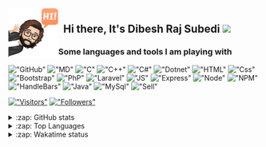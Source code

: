 <img align="left" alt="HTML5" width="100px" src="./assets/memogies/GitHub.gif" />  

## &nbsp; Hi there, It's __Dibesh Raj Subedi__  <img src="https://media.giphy.com/media/hvRJCLFzcasrR4ia7z/giphy.gif" width="25px">

### Some languages and tools I am playing with

!["GitHub"](https://img.shields.io/badge/GitHub-100000?style=for-the-badge&logo=github&logoColor=white)
!["MD"](https://img.shields.io/badge/Markdown-000000?style=for-the-badge&logo=markdown&logoColor=white)
!["C"](https://img.shields.io/badge/C-00599C?style=for-the-badge&logo=c&logoColor=white)
!["C++"](https://img.shields.io/badge/C%2B%2B-00599C?style=for-the-badge&logo=c%2B%2B&logoColor=white)
!["C#"](https://img.shields.io/badge/C%23-239120?style=for-the-badge&logo=c-sharp&logoColor=white)
!["Dotnet"](https://img.shields.io/badge/.NET-5C2D91?style=for-the-badge&logo=.net&logoColor=white)
!["HTML"](https://img.shields.io/badge/HTML5-E34F26?style=for-the-badge&logo=html5&logoColor=white)
!["Css"](https://img.shields.io/badge/CSS3-1572B6?style=for-the-badge&logo=css3&logoColor=white)
!["Bootstrap"](https://img.shields.io/badge/Bootstrap-563D7C?style=for-the-badge&logo=bootstrap&logoColor=white)
!["PhP"](https://img.shields.io/badge/PHP-777BB4?style=for-the-badge&logo=php&logoColor=white)
!["Laravel"](https://img.shields.io/badge/Laravel-FF2D20?style=for-the-badge&logo=laravel&logoColor=white)
!["JS"](https://img.shields.io/badge/JavaScript-F7DF1E?style=for-the-badge&logo=javascript&logoColor=black)
!["Express"](https://img.shields.io/badge/Express.js-404D59?style=for-the-badge)
!["Node"](https://img.shields.io/badge/Node.js-43853D?style=for-the-badge&logo=node.js&logoColor=white)
!["NPM"](https://img.shields.io/badge/NPM-CB3837?style=for-the-badge&logo=npm&logoColor=white)
!["HandleBars"](https://img.shields.io/badge/Handlebars.JS-FDB22A?style=for-the-badge&logoColor=white)
!["Java"](https://img.shields.io/badge/Java-ED8B00?style=for-the-badge&logo=java&logoColor=white)
!["MySql"](https://img.shields.io/badge/MySQL-00000F?style=for-the-badge&logo=mysql&logoColor=white)
!["Sell"](https://img.shields.io/badge/Shell_Script-121011?style=for-the-badge&logo=gnu-bash&logoColor=white)

[!["Visitors"](https://visitor-badge.laobi.icu/badge?page_id=itSubeDibesh.itSubeDibesh)](https://github.com/itSubeDibesh)
[!["Followers"](https://img.shields.io/github/followers/itSubeDibesh?label=Follow&style=social)](https://github.com/itSubeDibesh)

<details>
  <summary>:zap: GitHub stats</summary>
  <img src="https://github-readme-stats.itsubedibesh.vercel.app/api?username=itSubeDibesh&show_icons=true&count_private=true&theme=dracula" alt="Github stats"/>
</details>

<details>
  <summary>:zap: Top Languages</summary>
    <img src="https://github-readme-stats.itsubedibesh.vercel.app/api/top-langs/?username=itSubeDibesh&layout=compact&theme=dracula&&langs_count=7" alt="Top Langs"/>
</details>

<details>
  <summary>:zap: Wakatime status</summary>
  <img src="https://github-readme-stats.itsubedibesh.vercel.app/api/wakatime?username=itSubeDibesh" alt="Wakatime Status"/>
</details>

